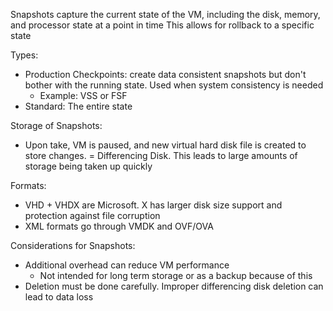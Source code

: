 Snapshots capture the current state of the VM, including the disk, memory, and processor state at a point in time
	This allows for rollback to a specific state

Types:
- Production Checkpoints: create data consistent snapshots but don't bother with the running state. Used when system consistency is needed
	- Example: VSS or FSF
- Standard: The entire state

Storage of Snapshots:
- Upon take, VM is paused, and new virtual hard disk file is created to store changes. = Differencing Disk. This leads to large amounts of storage being taken up quickly

Formats:
- VHD + VHDX are Microsoft. X has larger disk size support and protection against file corruption
- XML formats go through VMDK and OVF/OVA

Considerations for Snapshots:
- Additional overhead can reduce VM performance
	- Not intended for long term storage or as a backup because of this
- Deletion must be done carefully. Improper differencing disk deletion can lead to data loss